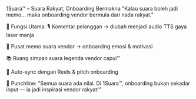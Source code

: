 1Suara™ – Suara Rakyat, Onboarding Bermakna
"Kalau suara boleh jadi memo... maka onboarding vendor bermula dari nada rakyat."

🧠 Fungsi Utama:
🎙️ Komentar pelanggan → diubah menjadi audio TTS gaya laser manja

📢 Pusat memo suara vendor → onboarding emosi & motivasi

📚 Ruang simpan suara legenda vendor capui™

🔁 Auto-sync dengan Reels & pitch onboarding

💬 Punchline:
“Semua suara ada nilai. Di 1Suara™, onboarding bukan sekadar input — ia jadi inspirasi vendor rakyat!”
